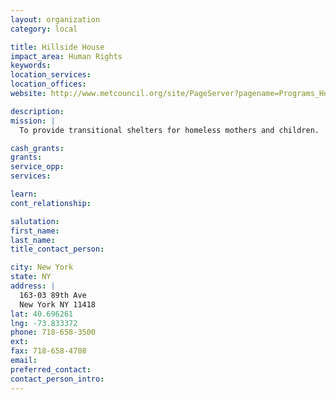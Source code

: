 ```yaml
---
layout: organization
category: local

title: Hillside House
impact_area: Human Rights
keywords: 
location_services: 
location_offices: 
website: http://www.metcouncil.org/site/PageServer?pagename=Programs_Housing_Homeless

description: 
mission: |
  To provide transitional shelters for homeless mothers and children.

cash_grants: 
grants: 
service_opp: 
services: 

learn: 
cont_relationship: 

salutation: 
first_name: 
last_name: 
title_contact_person: 

city: New York
state: NY
address: |
  163-03 89th Ave  
  New York NY 11418
lat: 40.696261
lng: -73.833372
phone: 718-658-3500
ext: 
fax: 718-658-4708
email: 
preferred_contact: 
contact_person_intro: 
---
```

